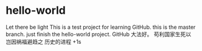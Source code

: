 # hello-world
Let there be light
This is a test project for learning GitHub.
this is the master branch. 
just finish the hello-world project.
GitHub 大法好。
苟利国家生死以
岂因祸福避趋之
历史的进程
+1s
